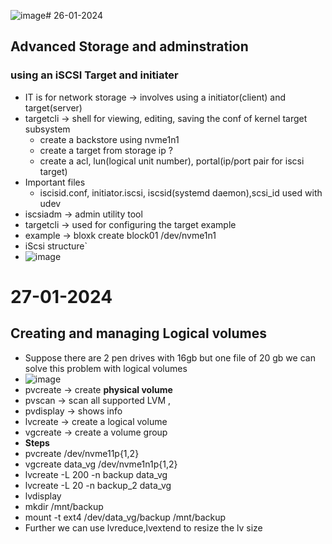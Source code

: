 ![image](https://github.com/ronitwilson/Lpic-201-ron/assets/9934360/cfb226e1-0436-45d7-bd0a-bc384dd139c9)# 26-01-2024
## Advanced Storage and adminstration
### using an iSCSI Target and initiater
* IT is for network storage -> involves using a initiator(client) and target(server)
* targetcli -> shell for viewing, editing, saving the conf of kernel target subsystem
  * create a backstore using nvme1n1 
  * create a target from storage ip ?
  * create a acl, lun(logical unit number), portal(ip/port  pair for iscsi target)
* Important files
  *  iscisid.conf, initiator.iscsi, iscsid(systemd daemon),scsi_id used with udev
*  iscsiadm -> admin utility tool
*  targetcli -> used for configuring the target example
  *  example -> bloxk create block01 /dev/nvme1n1
*  iScsi structure`
  *  ![image](https://github.com/ronitwilson/Lpic-201-ron/assets/9934360/6b44603f-2936-418a-993b-2061c3ccb85f)

# 27-01-2024
## Creating and managing Logical volumes
* Suppose there are 2 pen drives with 16gb but one file of 20 gb we can solve this problem with logical volumes
 * ![image](https://github.com/ronitwilson/Lpic-201-ron/assets/9934360/88fe4dd3-a79f-44ac-aff8-2f6cf2882895)
* pvcreate -> create **physical volume**
* pvscan -> scan all supported LVM ,
* pvdisplay -> shows info
* lvcreate -> create a logical volume
* vgcreate -> create a volume group
* **Steps**
 * pvcreate /dev/nvme11p{1,2}
 * vgcreate data_vg /dev/nvme1n1p{1,2}
 * lvcreate -L 200 -n backup data_vg
 * lvcreate -L 20 -n backup_2 data_vg
 * lvdisplay
 * mkdir /mnt/backup
 * mount -t ext4 /dev/data_vg/backup /mnt/backup
 * Further we can use lvreduce,lvextend to resize the lv size
